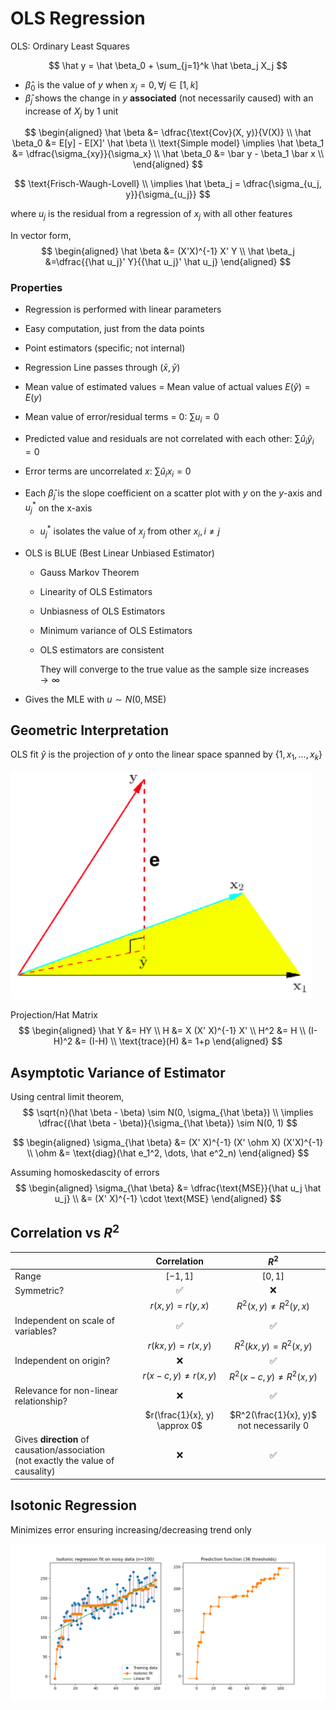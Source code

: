 # OLS Regression

OLS: Ordinary Least Squares

$$
\hat y = \hat \beta_0 + \sum_{j=1}^k \hat \beta_j X_j
$$

- $\hat \beta_0$ is the value of $y$ when $x_j=0, \forall j \in [1, k]$
- $\hat \beta_j$ shows the change in $y$ **associated** (not necessarily caused) with an increase of $X_j$ by 1 unit

$$
\begin{aligned}
\hat \beta &= \dfrac{\text{Cov}(X, y)}{V(X)} \\
\hat \beta_0 &= E[y] - E[X]' \hat \beta \\
\text{Simple model} \implies
\hat \beta_1 &= \dfrac{\sigma_{xy}}{\sigma_x} \\
\hat \beta_0 &= \bar y - \beta_1 \bar x \\
\end{aligned}
$$

$$
\text{Frisch-Waugh-Lovell} \\
\implies \hat \beta_j 
= \dfrac{\sigma_{u_j, y}}{\sigma_{u_j}}
$$

where $u_j$ is the residual from a regression of $x_j$ with all other features

In vector form,
$$
\begin{aligned}
\hat \beta &= (X'X)^{-1} X' Y \\
\hat \beta_j &=\dfrac{{\hat u_j}' Y}{{\hat u_j}' \hat u_j}
\end{aligned}
$$

### Properties

-  Regression is performed with linear parameters

-  Easy computation, just from the data points

-  Point estimators (specific; not internal)

-  Regression Line passes through $(\bar x, \bar y)$

-  Mean value of estimated values = Mean value of actual values $E(\hat y) = E(y)$

-  Mean value of error/residual terms = 0: $\sum u_i = 0$

-  Predicted value and residuals are not correlated with each other: $\sum \hat u_i \hat y_i = 0$

-  Error terms are uncorrelated $x$: $\sum \hat u_i x_i = 0$
   
-  Each $\hat \beta_j$ is the slope coefficient on a scatter plot with $y$ on the $y$-axis and $u_j^*$ on the x-axis
   
   -  $u_j^*$ isolates the value of $x_j$ from other $x_i, i \ne j$
   
-  OLS is BLUE (Best Linear Unbiased Estimator)

   - Gauss Markov Theorem
   - Linearity of OLS Estimators
   - Unbiasness of OLS Estimators
   - Minimum variance of OLS Estimators
   - OLS estimators are consistent
     
     They will converge to the true value as the sample size increases $\to \infty$
   
-  Gives the MLE with $u \sim N(0, \text{MSE})$

## Geometric Interpretation

OLS fit $\hat y$ is the projection of $y$ onto the linear space spanned by $\{ 1, x_1, \dots , x_k \}$

![OLS Geometric Interpretation](./assets/ols_geometric_interpretation.png)

Projection/Hat Matrix
$$
\begin{aligned}
\hat Y &= HY \\
H &= X (X' X)^{-1} X' \\
H^2 &= H \\
(I-H)^2 &= (I-H) \\
\text{trace}(H) &= 1+p
\end{aligned}
$$

## Asymptotic Variance of Estimator

Using central limit theorem,
$$
\sqrt{n}(\hat \beta - \beta) \sim N(0, \sigma_{\hat \beta}) \\
\implies 
\dfrac{(\hat \beta - \beta)}{\sigma_{\hat \beta}} \sim N(0, 1)
$$

$$
\begin{aligned}
\sigma_{\hat \beta} &= (X' X)^{-1} (X' \ohm X) (X'X)^{-1} \\
\ohm &= \text{diag}(\hat e_1^2, \dots, \hat e^2_n)
\end{aligned}
$$

Assuming homoskedascity of errors
$$
\begin{aligned}
\sigma_{\hat \beta}
&= \dfrac{\text{MSE}}{\hat u_j \hat u_j} \\
&= (X' X)^{-1} \cdot \text{MSE}
\end{aligned}
$$

## Correlation vs $R^2$

|                                                              |          Correlation          |                  $R^2$                  |
| ------------------------------------------------------------ | :---------------------------: | :-------------------------------------: |
| Range                                                        |           $[-1, 1]$           |                $[0, 1]$                 |
| Symmetric?                                                   |               ✅               |                    ❌                    |
|                                                              |      $r(x, y) = r(y, x)$      |        $R^2(x, y) \ne R^2(y, x)$        |
| Independent on scale of variables?                           |               ✅               |                    ✅                    |
|                                                              |     $r(kx, y) = r(x, y)$      |        $R^2(kx, y) = R^2(x, y)$         |
| Independent on origin?                                       |               ❌               |                    ✅                    |
|                                                              |    $r(x-c, y) \ne r(x, y)$    |       $R^2(x-c, y) \ne R^2(x, y)$       |
| Relevance for non-linear relationship?                       |               ❌               |                    ✅                    |
|                                                              | $r(\frac{1}{x}, y) \approx 0$ | $R^2(\frac{1}{x}, y)$ not necessarily 0 |
| Gives **direction** of causation/association<br />(not exactly the value of causality) |               ❌               |                    ✅                    |

## Isotonic Regression

Minimizes error ensuring increasing/decreasing trend only

![image-20231218182034326](./assets/image-20231218182034326.png)

